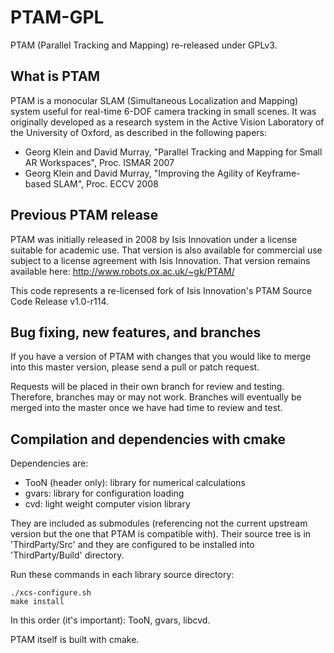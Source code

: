 PTAM-GPL
========

PTAM (Parallel Tracking and Mapping) re-released under GPLv3.

What is PTAM
------------

PTAM is a monocular SLAM (Simultaneous Localization and Mapping) system useful for real-time
6-DOF camera tracking in small scenes. It was originally developed as a research system in the Active 
Vision Laboratory of the University of Oxford, as described in the following papers:

- Georg Klein and David Murray, "Parallel Tracking and Mapping for Small AR Workspaces", Proc. ISMAR 2007
- Georg Klein and David Murray, "Improving the Agility of Keyframe-based SLAM", Proc. ECCV 2008


Previous PTAM release
---------------------

PTAM was initially released in 2008 by Isis Innovation under a license suitable for
academic use. That version is also available for commercial use subject to a license
agreement with Isis Innovation. That version remains available here:
http://www.robots.ox.ac.uk/~gk/PTAM/

This code represents a re-licensed fork of Isis Innovation's PTAM Source Code Release v1.0-r114.


Bug fixing, new features, and branches
--------------------------------------

If you have a version of PTAM with changes that you would like to merge into this master version, please send a pull or patch request.

Requests will be placed in their own branch for review and testing. Therefore, branches may or may not work. Branches will eventually be merged into the master once we have had time to review and test.

Compilation and dependencies with cmake
---------------------------------------

Dependencies are:
- TooN (header only): library for numerical calculations
- gvars: library for configuration loading
- cvd: light weight computer vision library

They are included as submodules (referencing not the current upstream version
but the one that PTAM is compatible with). Their source tree is in
'ThirdParty/Src' and they are configured to be installed into
'ThirdParty/Build' directory.

Run these commands in each library source directory:

	./xcs-configure.sh
	make install

In this order (it's important): TooN, gvars, libcvd.

PTAM itself is built with cmake.


